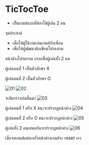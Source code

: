 # TicTocToe
- เป็นเกมส์แบบที่ต้องใช้ผู้เล่น 2 คน

จุดประสงค์
- เพื่อให้ผู้ใช้งานเล่นเกมส์กับเพื่อน
- เพื่อให้ผู้พัฒนาผึกเขียนโปรแกรม

หน้าต่างโปรแกรม
  กรอกชื่อผู้เล่นทั้ง 2 คน
  
  ผู้เล่นคนที่ 1 เป็นตัวอักษร X
  
  ผู้เล่นคนที่ 2 เป็นตัวอักษร O
  
![01](https://user-images.githubusercontent.com/45462839/49273594-180d2d80-f4a8-11e8-913f-36ac0ef74557.jpg)
![02](https://user-images.githubusercontent.com/45462839/49273616-2eb38480-f4a8-11e8-9cb0-a66ad32e7304.jpg)

 จะมีตารางเล่นขึ้นมา
  ![03](https://user-images.githubusercontent.com/45462839/49273677-5efb2300-f4a8-11e8-96e3-381342850a66.jpg)

ผู้เล่นคนที่ 1 หรือ X ชนะจะปรากฏหน้าต่าง
![04](https://user-images.githubusercontent.com/45462839/49273837-dc269800-f4a8-11e8-8df1-0842ffd6a17f.jpg)

ผู้เล่นคนที่ 2 หรือ O ชนะจะปรากฏหน้าต่าง
![05](https://user-images.githubusercontent.com/45462839/49273836-db8e0180-f4a8-11e8-9401-98c8420e06a2.jpg)

ผู้เล่นทั้ง 2 คนเสมอกันจะปรากฏหน้าต่าง
![06](https://user-images.githubusercontent.com/45462839/49273838-dc269800-f4a8-11e8-893f-a95edfc7b6e6.jpg)

เมื่อจบเกมส์แต่ละครั้งหน้าต่างเกมส์จะ reset เอง
